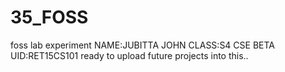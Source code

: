# 35_FOSS
foss lab experiment
NAME:JUBITTA JOHN
CLASS:S4 CSE BETA
UID:RET15CS101
ready to upload future projects into this..
